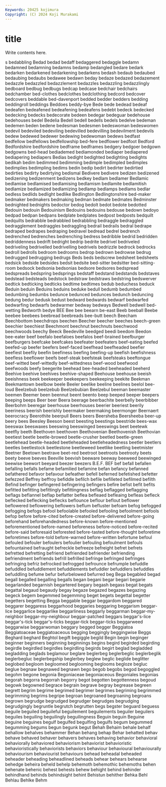```yaml
---
Keywords: 20425 kojimura
Copyright: (C) 2024 Koji Murakami
---
```


# title

Write contents here.



s bedabbling Bedad bedad
bedaff bedaggered bedaggle bedamn bedamned bedamning bedamns bedamp bedangled bedare
bedark bedarken bedarkened bedarkening bedarkens bedash bedaub bedaubed bedaubing bedaubs
bedawee bedawn beday bedaze bedazed bedazement bedazzle bedazzled bedazzlement bedazzles
bedazzling bedazzlingly bedboard bedbug bedbugs bedcap bedcase bedchair bedchairs bedchamber
bed-clothes bedclothes bedclothing bedcord bedcover bedcovers beddable bed-davenport bedded bedder
bedders bedding beddingroll beddings Beddoes beddy-bye Bede bede bedead bedeaf
bedeafen bedeafened bedeafening bedeafens bedebt bedeck bedecked bedecking bedecks bedecorate
bedeen bedegar bedeguar bedehouse bedehouses bedel Bedelia Bedell bedell bedells
bedels bedelve bedeman bedemen beden bedene bedesman bedesmen bedeswoman bedeswomen
bedevil bedeviled bedeviling bedevilled bedevilling bedevilment bedevils bedew bedewed bedewer
bedewing bedewoman bedews bedfast bedfellow bedfellows bedfellowship bed-fere bedflower bedfoot
Bedford Bedfordshire bedfordshire bedframe bedframes bedgery bedgoer bedgown bedgowns bed-head
bediademed bediamonded bediaper bediapered bediapering bediapers Bedias bedight bedighted bedighting
bedights bedikah bedim bedimmed bedimming bedimple bedimpled bedimples bedimplies bedimpling
bedims bedin bedip bedirt bedirter bedirtied bedirties bedirty bedirtying bedismal
Bedivere bedivere bedizen bedizened bedizening bedizenment bedizens bedkey bedlam bedlamer
Bedlamic bedlamise bedlamised bedlamising bedlamism bedlamite bedlamitish bedlamize bedlamized bedlamizing
bedlamp bedlamps bedlams bedlar bedless bedlids bedlight bedlike Bedlington Bedlingtonshire
bed-maker bedmaker bedmakers bedmaking bedman bedmate bedmates Bedminster bednighted bednights
bedoctor bedog bedolt bedot bedote bedotted Bedouin bedouin Bedouinism Bedouins
bedouins bedouse bedown bedoyo bedpad bedpan bedpans bedplate bedplates bedpost
bedposts bedquilt bedquilts bedrabble bedrabbled bedrabbling bedraggle bedraggled bedragglement bedraggles
bedraggling bedrail bedrails bedral bedrape bedraped bedrapes bedraping bedravel bedread
bedrel bedrench bedrenched bedrenches bedrenching bedress bedribble bedrid bedridden bedriddenness
bedrift bedright bedrip bedrite bedrivel bedriveled bedriveling bedrivelled bedrivelling bedrivels
bedrizzle bedrock bedrocks bedroll bedrolls bedroom bedrooms bedrop bedrown bedrowse
bedrug bedrugged bedrugging bedrugs Beds beds bedscrew bedsheet bedsheets bedsick
bedside bedsides bedsit bedsite bed-sitter bedsitter bed-sitting-room bedsock bedsonia bedsonias
bedsore bedsores bedspread bedspreads bedspring bedsprings bedstaff bedstand bedstands bedstaves
bedstead bedsteads bedstock bedstraw bedstraws bedstring bedswerver bedtick bedticking bedticks
bedtime bedtimes bedub beduchess beduck Beduin beduin Beduins beduins beduke
bedull bedumb bedumbed bedumbing bedumbs bedunce bedunced bedunces bedunch beduncing
bedung bedur bedusk bedust bedward bedwards bedwarf bedwarfed bedwarfing bedwarfs
bedwarmer bedway bedways Bedwell bedwell bed-wetting Bedworth bedye BEE Bee
bee beearn be-east Beeb beeball Beebe beebee beebees beebread beebreads
bee-butt beech Beecham Beechbottom beechdrops beechen Beecher beecher beeches beech-green
beechier beechiest Beechmont beechnut beechnuts beechwood beechwoods beechy Beeck Beedeville
beedged beedi beedom Beedon bee-eater beef beefalo beefaloes beefalos beef-brained
beefburger beefburgers beefcake beefcakes beefeater beefeaters beef-eating beefed beefed-up beefer
beefers beef-faced beefhead beefheaded beefier beefiest beefily beefin beefiness beefing
beefing-up beefish beefishness beefless beeflower beefs beef-steak beefsteak beefsteaks beeftongue
beef-witted beef-wittedly beef-wittedness beef-wood beefwood beefwoods beefy beegerite beehead bee-headed
beeheaded beeherd Beehive beehive beehives beehive-shaped Beehouse beehouse beeish beeishness
beek beekeeper beekeepers beekeeping beekite Beekman Beekmantown beelbow beele Beeler
beelike beeline beelines beelol bee-loud Beelzebub beelzebub Beelzebubian Beelzebul beeman
beemaster beemen Beemer been beennut beent beento beep beeped beeper
beepers beeping beeps Beer beer Beera beerage beerbachite beerbelly beerbibber
Beerbohm beeregar beerhouse beerhouses beerier beeriest beerily beeriness beerish beerishly
beermaker beermaking beermonger Beernaert beerocracy Beerothite beerpull Beers beers Beersheba
Beersheeba beer-up beery bees Beesley Beeson beest beesting beestings beestride
bees-wax beeswax beeswaxes beeswing beeswinged beeswings beet beetewk beetfly beeth
Beethoven beethoven Beethovenian Beethovenish Beethovian beetiest beetle beetle-browed beetle-crusher beetled
beetle-green beetlehead beetle-headed beetleheaded beetleheadedness beetler beetlers beetles beetlestock beetlestone
beetleweed beetlike beetling beetmister Beetner Beetown beetrave beet-red beetroot beetroots
beetrooty beets beety beeve beeves Beeville beevish beeware beeway beeweed
beewinged beewise beewort beeyard beezer beezers B.E.F. BEF bef befall
befallen befalling befalls befame befamilied befamine befan befancy befanned befathered
befavor befavour befeather befell beferned befetished befetter befezzed Beffrey beffroy
befiddle befilch befile befilleted befilmed befilth Befind befinger befingered befingering
befingers befire befist befit befits befitted befitting befittingly befittingness beflag
beflagged beflagging beflags beflannel beflap beflatter beflea befleaed befleaing befleas
befleck beflecked beflecking beflecks beflounce beflour beflout beflower beflowered beflowering
beflowers beflum befluster befoam befog befogged befogging befogs befool befoolable
befooled befooling befoolment befools befop before before-cited before-created before-delivered before-going
beforehand beforehandedness before-known before-mentioned beforementioned before-named beforeness before-noticed before-recited before-said
beforesaid beforested before-tasted before-thought beforetime beforetimes before-told before-warned before-written befortune
befoul befouled befouler befoulers befoulier befouling befoulment befouls befountained befraught
befreckle befreeze befreight befret befrets befretted befretting befriend befriended befriender
befriending befriendment befriends befrill befrilled befringe befringed befringes befringing befriz
befrocked befrogged befrounce befrumple befuddle befuddled befuddlement befuddlements befuddler befuddlers
befuddles befuddling befume befur befurbelowed befurred beg Bega begabled begad
begall begalled begalling begalls began begani begar begari begarie begarlanded
begarnish begartered begary begash begass begat begats begattal begaud begaudy
begay begaze begazed begazes begazing begeck begem begemmed begemming beget
begets begettal begetter begetters begetting Begga beggable beggar beggardom beggared
beggarer beggaress beggarhood beggaries beggaring beggarism beggar-lice beggarlice beggarlike beggarliness
beggarly beggarman beggar-my-neighbor beggar-my-neighbour beggar-patched beggars beggar's-lice beggar's-tick beggar's-ticks beggar-tick
beggar-ticks beggarweed beggarwise beggarwoman beggary begged begger Beggiatoa Beggiatoaceae beggiatoaceous
begging beggingly beggingwise Beggs Beghard beghard Beghtol begift begiggle begild
Begin begin beginger beginner beginners beginning beginnings begins begird begirded
begirding begirdle begirdled begirdles begirdling begirds begirt beglad begladded begladding
beglads beglamour beglare beglerbeg beglerbeglic beglerbeglik beglerbegluc beglerbegship beglerbey beglew
beglic beglide beglitter beglobed begloom begloomed beglooming beglooms begloze begluc
beglue begnaw begnawed begnawn bego begob begobs begod begoggled begohm
begone begonia Begoniaceae begoniaceous Begoniales begonias begorah begorra begorrah begorry
begot begotten begottenness begoud begowk begowned begrace begrain begrave begray
begrease begreen begrett begrim begrime begrimed begrimer begrimes begriming begrimmed
begrimming begrims begripe begroan begroaned begroaning begroans begrown begrudge begrudged
begrudger begrudges begrudging begrudgingly begruntle begrutch begrutten begs begster beguard
beguess beguile beguiled beguileful beguilement beguilements beguiler beguilers beguiles beguiling
beguilingly beguilingness Beguin beguin Beguine beguine beguines begulf begulfed begulfing
begulfs begum begummed begumming begums begun begunk begut Behah Behaim
behale behalf behallow behalves behammer Behan behang behap Behar behatted
behav behave behaved behaver behavers behaves behaving behavior behavioral behaviorally
behaviored behaviorism behaviorist behavioristic behavioristically behaviorists behaviors behaviour behavioural behaviourally
behaviourism behaviourist behaviours behead beheadal beheaded beheader beheading beheadlined beheads
behear behears behearse behedge beheira beheld behelp behemoth behemothic behemoths
behen behenate behenic behest behests behew behight behind behinder behindhand
behinds behindsight behint Behistun behither Behka Behl Behlau Behlke Behm
